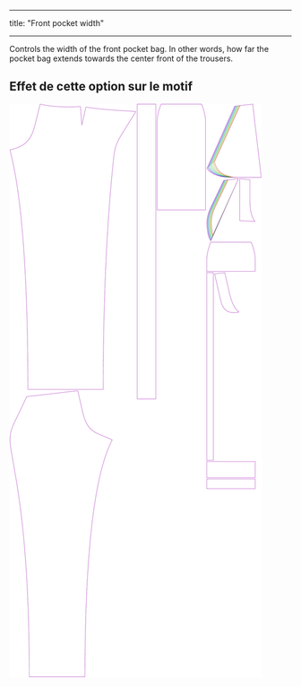 - - -
title: "Front pocket width"
- - -

Controls the width of the front pocket bag. In other words, how far the pocket bag extends towards the center front of the trousers.

## Effet de cette option sur le motif

![This image shows the effect of this option by superimposing several variants that have a different value for this option](charlie_frontpocketwidth_sample.svg "Effet de cette option sur le modèle")
